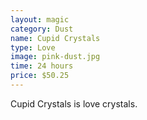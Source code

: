 ```yaml
---
layout: magic
category: Dust
name: Cupid Crystals
type: Love
image: pink-dust.jpg
time: 24 hours
price: $50.25
---
```


Cupid Crystals is love crystals.

